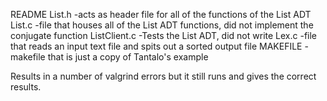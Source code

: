 README
List.h -acts as header file for all of the functions of the List ADT
List.c -file that houses all of the List ADT functions, did not implement the conjugate function
ListClient.c -Tests the List ADT, did not write
Lex.c -file that reads an input text file and spits out a sorted output file
MAKEFILE -makefile that is just a copy of Tantalo's example

Results in a number of valgrind errors but it still runs and gives the correct results.